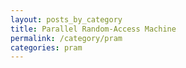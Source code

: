 ```yaml
---
layout: posts_by_category
title: Parallel Random-Access Machine
permalink: /category/pram
categories: pram
---
```

